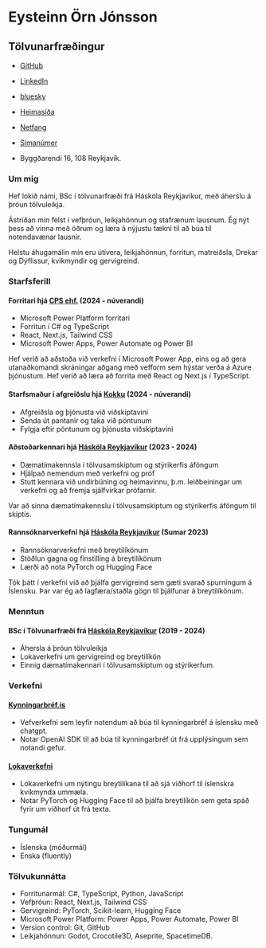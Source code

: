 # Eysteinn Örn Jónsson

## Tölvunarfræðingur

- [GitHub](https://github.com/eysteinn-orn)
- [LinkedIn](https://www.linkedin.com/in/eysteinnorn/)
- [bluesky](https://bsky.app/profile/eysteinn.bsky.social)

- [Heimasíða](https://eysteinn.dev/)
- [Netfang](mailto:eysi@live.com)
- [Símanúmer](tel:+354-694-4310)
- Byggðarendi 16, 108 Reykjavík.

### Um mig

Hef lokið námi, BSc í tölvunarfræði frá Háskóla Reykjavíkur, með áherslu á
þróun tölvuleikja.

Ástríðan mín felst í vefþróun, leikjahönnun og stafrænum lausnum. Ég nýt þess að vinna með öðrum og læra á nýjustu tækni til að búa til notendavænar lausnir.

Helstu áhugamálin mín eru útivera, leikjahönnun, forritun, matreiðsla, Drekar og Dýflissur, kvikmyndir og gervigreind.

### Starfsferill

#### Forritari hjá [CPS ehf.](https://acuo.is/) (2024 - núverandi)

- Microsoft Power Platform forritari
- Forritun í C# og TypeScript
- React, Next.js, Tailwind CSS
- Microsoft Power Apps, Power Automate og Power BI

Hef verið að aðstoða við verkefni í Microsoft Power App, eins og að gera
utanaðkomandi skráningar aðgang með vefform sem hýstar verða á Azure
þjónustum. Hef verið að læra að forrita með React og Next.js í TypeScript.

#### Starfsmaður í afgreiðslu hjá [Kokku](https://kokka.is/) (2024 - núverandi)

- Afgreiðsla og þjónusta við viðskiptavini
- Senda út pantanir og taka við pöntunum
- Fylgja eftir pöntunum og þjónusta viðskiptavini

#### Aðstoðarkennari hjá [Háskóla Reykjavíkur](https://www.ru.is/) (2023 - 2024)

- Dæmatímakennsla í tölvusamskiptum og stýrikerfis áföngum
- Hjálpað nemendum með verkefni og próf
- Stutt kennara við undirbúning og heimavinnu, þ.m. leiðbeiningar um verkefni og að fremja sjálfvirkar prófarnir.

Var að sinna dæmatímakennslu í tölvusamskiptum og stýrikerfis áföngum til
skiptis.

#### Rannsóknarverkefni hjá [Háskóla Reykjavíkur](https://www.ru.is/) (Sumar 2023)

- Rannsóknarverkefni með breytilíkönum
- Stöðlun gagna og fínstilling á breytilíkönum
- Lærði að nota PyTorch og Hugging Face

Tók þátt í verkefni við að þjálfa gervigreind sem gæti svarað spurningum á
Íslensku. Þar var ég að lagfæra/staðla gögn til þjálfunar á breytilíkönum.

### Menntun

#### BSc í Tölvunarfræði frá [Háskóla Reykjavíkur](https://www.ru.is/) (2019 - 2024)

- Áhersla á þróun tölvuleikja
- Lokaverkefni um gervigreind og breytilíkön
- Einnig dæmatímakennari í tölvusamskiptum og stýrikerfum.

### Verkefni

#### [Kynningarbréf.is](https://kynningarbreif.is)

- Vefverkefni sem leyfir notendum að búa til kynningarbréf á íslensku með chatgpt.
- Notar OpenAI SDK til að búa til kynningarbréf út frá upplýsingum sem notandi gefur.

#### [Lokaverkefni](https://skemman.is/handle/1946/46224)

- Lokaverkefni um nýtingu breytilíkana til að sjá viðhorf til íslenskra kvikmynda ummæla.
- Notar PyTorch og Hugging Face til að þjálfa breytilíkön sem geta spáð fyrir um viðhorf út frá texta.

### Tungumál

- Íslenska (móðurmál)
- Enska (fluently)

### Tölvukunnátta

- Forritunarmál: C#, TypeScript, Python, JavaScript
- Vefþróun: React, Next.js, Tailwind CSS
- Gervigreind: PyTorch, Scikit-learn, Hugging Face
- Microsoft Power Platform: Power Apps, Power Automate, Power BI
- Version control: Git, GitHub
- Leikjahönnun: Godot, Crocotile3D, Aseprite, SpacetimeDB.
